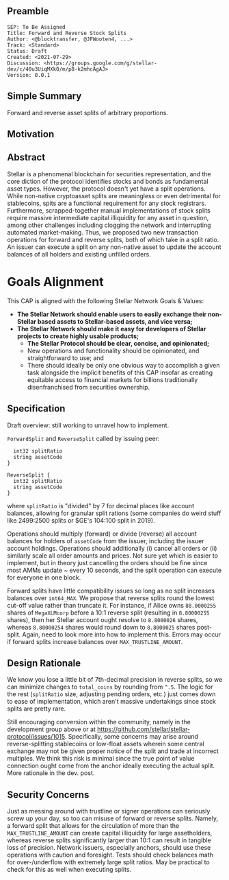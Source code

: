 ## Preamble

```
SEP: To Be Assigned
Title: Forward and Reverse Stock Splits
Author: <@blocktransfer, @JFWooten4, ...>
Track: <Standard>
Status: Draft
Created: <2021-07-29>
Discussion: <https://groups.google.com/g/stellar-dev/c/40u3UiqMXk0/m/p8-k2mhcAgAJ>
Version: 0.0.1
```

## Simple Summary
Forward and reverse asset splits of arbitrary proportions.

## Motivation

## Abstract
Stellar is a phenomenal blockchain for securities representation, and the core diction of the protocol identifies stocks and bonds as fundamental asset types. However, the protocol doesn't yet have a split operations. While non-native cryptoasset splits are meaningless or even detrimental for stablecoins, spits are a functional requirement for any stock registrars. Furthermore, scrapped-together manual implementations of stock splits require massive intermediate capital illiquidity for any asset in question, among other challenges including clogging the network and interrupting automated market-making. Thus, we proposed two new transaction operations for forward and reverse splits, both of which take in a split ratio. An issuer can execute a split on any non-native asset to update the account balances of all holders and existing unfilled orders.

# Goals Alignment
This CAP is aligned with the following Stellar Network Goals & Values:
* **The Stellar Network should enable users to easily exchange their non-Stellar based assets to Stellar-based assets, and vice versa;**
* **The Stellar Network should make it easy for developers of Stellar projects to create highly usable products;**
  * **The Stellar Protocol should be clear, concise, and opinionated;**
  * New operations and functionality should be opinionated, and straightforward to use; and
  * There should ideally be only one obvious way to accomplish a given task
alongside the implicit benefits of this CAP insofar as creating equitable access to financial markets for billions traditionally disenfranchised from securities ownership.

## Specification
Draft overview: still working to unravel how to implement.

`ForwardSplit` and `ReverseSplit` called by issuing peer:

```ForwardSplit {
  int32 splitRatio
  string assetCode
}

ReverseSplit {
  int32 splitRatio
  string assetCode
}
```
where `splitRatio` is "divided" by 7 for decimal places like account balances, allowing for granular split rations (some companies do weird stuff like 2499:2500 splits or $GE's 104:100 split in 2019).

Operations should multiply (forward) or divide (reverse) all account balances for holders of `assetCode` from the issuer, including the issuer account holdings. Operations should additionally (i) cancel all orders or (ii) similarly scale all order amounts and prices. Not sure yet which is easier to implement, but in theory just cancelling the orders should be fine since most AMMs update ~ every 10 seconds, and the split operation can execute for everyone in one block.

Forward splits have little compatibility issues so long as no split increases balances over `int64_MAX`. We propose that reverse splits round the lowest cut-off value rather than truncate it. For instance, if Alice owns `88.0000255` shares of `MegaXLMcorp` before a 10:1 reverse split (resulting in `8.80000255` shares), then her Stellar account ought resolve to `8.8000026` shares, whereas `8.80000254` shares would round down to `8.8000025` shares post-split. Again, need to look more into how to implement this. Errors may occur if forward splits increase balances over `MAX_TRUSTLINE_AMOUNT`.

## Design Rationale
We know you lose a little bit of 7th-decimal precision in reverse splits, so we can minimize changes to `total_coins` by rounding from `^.5`. The logic for the rest (`splitRatio` size, adjusting pending orders, etc.) just comes down to ease of implementation, which aren't massive undertakings since stock splits are pretty rare.

Still encouraging conversion within the community, namely in the development group above or at https://github.com/stellar/stellar-protocol/issues/1015. Specifically, some concerns may arise around reverse-splitting stablecoins or low-float assets wherein some central exchange may not be given proper notice of the split and trade at incorrect multiples. We think this risk is minimal since the true point of value connection ought come from the anchor ideally executing the actual split. More rationale in the dev. post.


## Security Concerns
Just as messing around with trustline or signer operations can seriously screw up your day, so too can misuse of forward or reverse splits. Namely, a forward split that allows for the circulation of more than the `MAX_TRUSTLINE_AMOUNT` can create capital illiquidity for large assetholders, whereas reverse splits significantly larger than 10:1 can result in tangible loss of precision. Network issuers, especially anchors, should use these operations with caution and foresight. Tests should check balances math for over-/underflow with extremely large split ratios. May be practical to check for this as well when executing splits.

